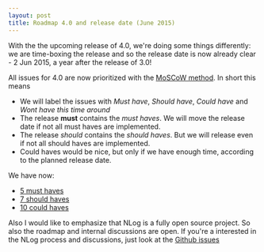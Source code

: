```yaml
---
layout: post
title: Roadmap 4.0 and release date (June 2015)
---
```


With the the upcoming release of 4.0, we're doing some things differently: 
we are time-boxing the release and so the release date is now already clear - 2 Jun 2015, a year after the release of 3.0!

All issues for 4.0 are now prioritized with the  [MoSCoW method](https://en.wikipedia.org/wiki/MoSCoW_method). In short this means
 - We will label the issues with *Must have*, *Should have*, *Could have* and *Wont have this time around* 
 - The release **must** contains the *must haves*. We will move the release date if not all must haves are implemented. 
 - The release *should* contains the *should haves*. But we will release even if not all should haves are implemented.
 - Could haves would be nice, but only if we have enough time, according to the planned release date. 
 
We have now:

* [5 must haves](https://github.com/NLog/NLog/issues?q=is%3Aopen+is%3Aissue+milestone%3A4.0+label%3A%22Must+have%22)
* [7 should haves](https://github.com/NLog/NLog/issues?q=is%3Aopen+is%3Aissue+milestone%3A4.0+label%3A%22Should+have%22+)
* [10 could haves](https://github.com/NLog/NLog/issues?q=is%3Aopen+is%3Aissue+milestone%3A4.0+label%3A%22Could+have%22+)


Also I would like to emphasize that NLog is a fully open source project. So also the roadmap and internal discussions are open. 
If you're a interested in the NLog process and discussions, just look at the [Github issues](https://github.com/NLog/NLog/issues?q=is%3Aopen+is%3Aissue+label%3Adiscussion)
